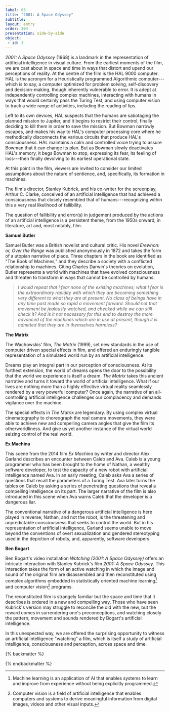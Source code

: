 ```yaml
---
label: 03
title: "2001: A Space Odyssey"
subtitle: 
layout: entry
order: 204
presentation: side-by-side 
object:
 - id: 3
---
```


*2001: A Space Odyssey* (1968) is a landmark in the representation of artificial intelligence in visual culture. From the earliest moments of the film, we are cast about in space and time in ways that distort and upend our perceptions of reality. At the centre of the film is the HAL 9000 computer. HAL is the acronym for a Heuristically programmed Algorithmic computer---which is to say, a computer optimized for problem solving, self-discovery and decision-making, though inherently vulnerable to error. It is adept at independently controlling complex machines, interacting with humans in ways that would certainly pass the Turing Test, and using computer vision to track a wide range of activities, including the reading of lips.

Left to its own devices, HAL suspects that the humans are sabotaging the planned mission to Jupiter, and it begins to restrict their control, finally deciding to kill them in order to save the mission. But Bowman narrowly escapes, and makes his way to HAL's computer processing core where he methodically disconnects the various circuits that produce HAL's consciousness. HAL maintains a calm and controlled voice trying to assure Bowman that it can change its plan. But as Bowman slowly deactivates HAL's memory, it begs Bowman to stop, expressing its fear, its feeling of loss---then finally devolving to its earliest operational state.

At this point in the film, viewers are invited to consider our limited assumptions about the nature of sentience, and, specifically, its formation in machines.

The film's director, Stanley Kubrick, and his co-writer for the screenplay, Arthur C. Clarke, conceived of an artificial intelligence that had achieved a consciousness that closely resembled that of humans---recognizing within this a very real likelihood of fallibility.

The question of fallibility and error(s) in judgement produced by the actions of an artificial intelligence is a persistent theme, from the 1950s onward, in literature, art and, most notably, film.

**Samuel Butler**

Samuel Butler was a British novelist and cultural critic. His novel *Erewhon: or, Over the Range* was published anonymously in 1872 and takes the form of a utopian narrative of place. Three chapters in the book are identified as "The Book of Machines," and they describe a society with a conflicted relationship to machines. Citing Charles Darwin's theories on evolution, Butler represents a world with machines that have evolved consciousness and threaten to transform in ways that cannot be controlled by humans:

> *I would repeat that I fear none of the existing machines; what I fear is the extraordinary rapidity with which they are becoming something very different to what they are at present. No class of beings have in any time past made so rapid a movement forward. Should not that movement be jealously watched, and checked while we can still check it? And is it not necessary for this end to destroy the more advanced of the machines which are in use at present, though it is admitted that they are in themselves harmless?*

**The Matrix**

The Wachowskis' film, *The Matrix* (1999), set new standards in the use of computer driven special effects in film, and offered an enduringly tangible representation of a simulated world run by an artificial intelligence.

Dreams play an integral part in our perception of consciousness. At its furthest extension, the world of dreams opens the door to the possibility that the world we experience is itself a dream. *The Matrix* takes this ancient narrative and turns it toward the world of artificial intelligence. What if our lives are nothing more than a highly effective virtual reality seamlessly rendered by a very powerful computer? Once again, the narrative of an all-controlling artificial intelligence challenges our complacency and demands vigilance over the machine.

The special effects in *The Matrix* are legendary. By using complex virtual cinematography to choreograph the real camera movements, they were able to achieve new and compelling camera angles that give the film its otherworldliness. And give us yet another instance of the virtual world seizing control of the real world.

**Ex Machina**

This scene from the 2014 film *Ex Machina* by writer and director Alex Garland describes an encounter between Caleb and Ava. Caleb is a young programmer who has been brought to the home of Nathan, a wealthy software developer, to test the capacity of a new robot with artificial intelligence named Ava. In an early meeting, Caleb asks Ava a series of questions that recall the parameters of a Turing Test. Ava later turns the tables on Caleb by asking a series of penetrating questions that reveal a compelling intelligence on its part. The larger narrative of the film is also introduced in this scene when Ava warns Caleb that the developer is a dangerous liar.

The conventional narrative of a dangerous artificial intelligence is here played in reverse; Nathan, and not the robot, is the threatening and unpredictable consciousness that seeks to control the world. But in his representation of artificial intelligence, Garland seems unable to move beyond the conventions of overt sexualization and gendered stereotyping used in the depiction of robots, and, apparently, software developers.

**Ben Bogart**

Ben Bogart's video installation *Watching (2001: A Space Odyssey)* offers an intricate interaction with Stanley Kubrick's film *2001: A Space Odyssey*. This interaction takes the form of an active watching in which the image and sound of the original film are disassembled and then reconstituted using complex algorithms embedded in statistically oriented machine learning[^1] and computer vision[^2] programs.

The reconstituted film is strangely familiar but the space and time that it describes is ordered in a new and compelling way. Those who have seen Kubrick's version may struggle to reconcile the old with the new, but the reward comes in surrendering one's preconceptions, and watching closely the pattern, movement and sounds rendered by Bogart's artificial intelligence.

In this unexpected way, we are offered the surprising opportunity to witness an artificial intelligence "watching" a film, which is itself a study of artificial intelligence, consciousness and perception, across space and time.

{% backmatter %}

[^1]: Machine learning is an application of AI that enables systems to learn and improve from experience without being explicitly programmed.

[^2]: Computer vision is a field of artificial intelligence that enables computers and systems to derive meaningful information from digital images, videos and other visual inputs.

{% endbackmatter %}
